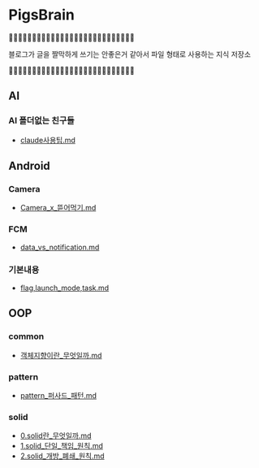 # PigsBrain
🐗🚨🐗🚨🐗🚨🐗🚨🐗🚨🐗🚨🐗🚨🐗🚨🐗🚨🐗🚨🐗🚨🐗🚨🐗🚨🐗

블로그가 글을 짤막하게 쓰기는 안좋은거 같아서 파일 형태로 사용하는 지식 저장소

🐗🚨🐗🚨🐗🚨🐗🚨🐗🚨🐗🚨🐗🚨🐗🚨🐗🚨🐗🚨🐗🚨🐗🚨🐗🚨🐗



## AI
### AI 폴더없는 친구들
- [claude사용팁.md](https://github.com/2chang5/PigsBrain/tree/main/docs/AI/claude사용팁.md)



## Android
### Camera
- [Camera_x_뜯어먹기.md](https://github.com/2chang5/PigsBrain/tree/main/docs/Android/Camera/Camera_x_뜯어먹기.md)
### FCM
- [data_vs_notification.md](https://github.com/2chang5/PigsBrain/tree/main/docs/Android/FCM/data_vs_notification.md)
### 기본내용
- [flag,launch_mode,task.md](https://github.com/2chang5/PigsBrain/tree/main/docs/Android/기본내용/flag,launch_mode,task.md)



## OOP
### common
- [객체지향이란_무엇일까.md](https://github.com/2chang5/PigsBrain/tree/main/docs/OOP/common/객체지향이란_무엇일까.md)
### pattern
- [pattern_퍼사드_패턴.md](https://github.com/2chang5/PigsBrain/tree/main/docs/OOP/pattern/pattern_퍼사드_패턴.md)
### solid
- [0.solid란_무엇일까.md](https://github.com/2chang5/PigsBrain/tree/main/docs/OOP/solid/0.solid란_무엇일까.md)
- [1.solid_단일_책임_원칙.md](https://github.com/2chang5/PigsBrain/tree/main/docs/OOP/solid/1.solid_단일_책임_원칙.md)
- [2.solid_개방_폐쇄_원칙.md](https://github.com/2chang5/PigsBrain/tree/main/docs/OOP/solid/2.solid_개방_폐쇄_원칙.md)



